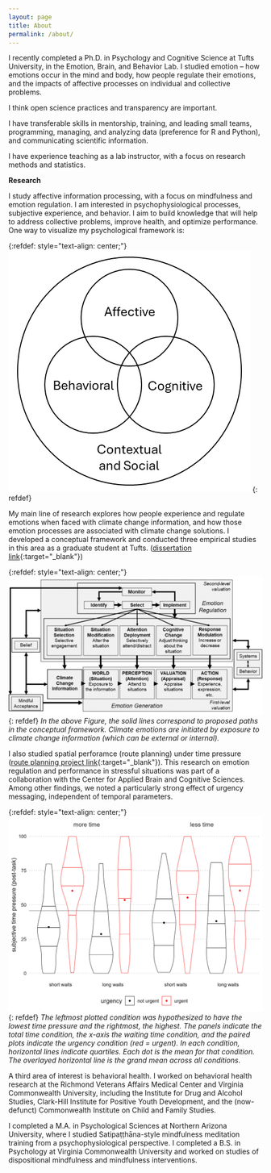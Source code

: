```yaml
---
layout: page
title: About
permalink: /about/
---
```


I recently completed a Ph.D. in Psychology and Cognitive Science at Tufts University, in the Emotion, Brain, and Behavior Lab. I studied emotion – how emotions occur in the mind and body, how people regulate their emotions, and the impacts of affective processes on individual and collective problems.  
  
I think open science practices and transparency are important.  
  
I have transferable skills in mentorship, training, and leading small teams, programming, managing, and analyzing data (preference for R and Python), and communicating scientific information.  

I have experience teaching as a lab instructor, with a focus on research methods and statistics.  
  
**Research**  
  
I study affective information processing, with a focus on mindfulness and emotion regulation. I am interested in psychophysiological processes, subjective experience, and behavior. I aim to build knowledge that will help to address collective problems, improve health, and optimize performance. One way to visualize my psychological framework is:
  
{:refdef: style="text-align: center;"}
![three-way venn diagram with affect, behavior, and cognition; all inside social and cultural context](/assets/abccs.png)
{: refdef}
  
My main line of research explores how people experience and regulate emotions when faced with climate change information, and how those emotion processes are associated with climate change solutions. I developed a conceptual framework and conducted three empirical studies in this area as a graduate student at Tufts. ([dissertation link](https://osf.io/semy7/?view_only=){:target="_blank"})

{:refdef: style="text-align: center;"}
![conceptual framework of emotion regulation applied to the climate change situation](/assets/figure_postdefense_2024.png)
{: refdef}
*In the above Figure, the solid lines correspond to proposed paths in the conceptual framework. Climate emotions are initiated by exposure to climate change information (which can be external or internal).*

I also studied spatial perforamce (route planning) under time pressure ([route planning project link](https://osf.io/mcbgn/){:target="_blank"}). This research on emotion regulation and performance in stressful situations was part of a collaboration with the Center for Applied Brain and Cognitive Sciences. Among other findings, we noted a particularly strong effect of urgency messaging, independent of temporal parameters.   
  
{:refdef: style="text-align: center;"}
![subjetive time pressure reported based on within- and between-persons time pressure manipulations](/assets/time_pressure.png)
{: refdef}
*The leftmost plotted condition was hypothesized to have the lowest time pressure and the rightmost, the highest. The panels indicate the total time condition, the x-axis the waiting time condition, and the paired plots indicate the urgency condition (red = urgent). In each condition, horizontal lines indicate quartiles. Each dot is the mean for that condition. The overlayed horizontal line is the grand mean across all conditions.*

A third area of interest is behavioral health. I worked on behavioral health research at the Richmond Veterans Affairs Medical Center and Virginia Commonwealth University, including the Institute for Drug and Alcohol Studies, Clark-Hill Institute for Positive Youth Development, and the (now-defunct) Commonwealth Institute on Child and Family Studies.  
  
I completed a M.A. in Psychological Sciences at Northern Arizona University, where I studied Satipaṭṭhāna-style mindfulness meditation training from a psychophysiological perspective. I completed a B.S. in Psychology at Virginia Commonwealth University and worked on studies of dispositional mindfulness and mindfulness interventions.  


  



